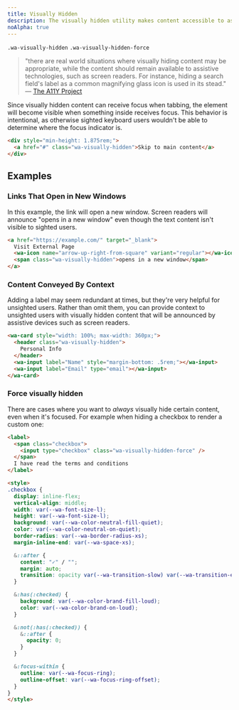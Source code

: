 ```yaml
---
title: Visually Hidden
description: The visually hidden utility makes content accessible to assistive devices without displaying it on the screen.
noAlpha: true
---
```


`.wa-visually-hidden` `.wa-visually-hidden-force`

> "there are real world situations where visually hiding content may be appropriate, while the content should remain available to assistive technologies, such as screen readers. For instance, hiding a search field's label as a common magnifying glass icon is used in its stead."
> — [The A11Y Project](https://www.a11yproject.com/posts/2013-01-11-how-to-hide-content/)

Since visually hidden content can receive focus when tabbing, the element will become visible when something inside receives focus.
This behavior is intentional, as otherwise sighted keyboard users wouldn't be able to determine where the focus indicator is.

```html {.example}
<div style="min-height: 1.875rem;">
  <a href="#" class="wa-visually-hidden">Skip to main content</a>
</div>
```

## Examples

### Links That Open in New Windows

In this example, the link will open a new window. Screen readers will announce "opens in a new window" even though the text content isn't visible to sighted users.

```html {.example}
<a href="https://example.com/" target="_blank">
  Visit External Page
  <wa-icon name="arrow-up-right-from-square" variant="regular"></wa-icon>
  <span class="wa-visually-hidden">opens in a new window</span>
</a>
```

### Content Conveyed By Context

Adding a label may seem redundant at times, but they're very helpful for unsighted users. Rather than omit them, you can provide context to unsighted users with visually hidden content that will be announced by assistive devices such as screen readers.

```html {.example}
<wa-card style="width: 100%; max-width: 360px;">
  <header class="wa-visually-hidden">
    Personal Info
  </header>
  <wa-input label="Name" style="margin-bottom: .5rem;"></wa-input>
  <wa-input label="Email" type="email"></wa-input>
</wa-card>
```

### Force visually hidden

There are cases where you want to _always_ visually hide certain content, even when it's focused.
For example when hiding a checkbox to render a custom one:

```html {.example}
<label>
  <span class="checkbox">
    <input type="checkbox" class="wa-visually-hidden-force" />
  </span>
  I have read the terms and conditions
</label>

<style>
.checkbox {
  display: inline-flex;
  vertical-align: middle;
  width: var(--wa-font-size-l);
  height: var(--wa-font-size-l);
  background: var(--wa-color-neutral-fill-quiet);
  color: var(--wa-color-neutral-on-quiet);
  border-radius: var(--wa-border-radius-xs);
  margin-inline-end: var(--wa-space-xs);

  &::after {
    content: "✓" / "";
    margin: auto;
    transition: opacity var(--wa-transition-slow) var(--wa-transition-easing);
  }

  &:has(:checked) {
    background: var(--wa-color-brand-fill-loud);
    color: var(--wa-color-brand-on-loud);
  }

  &:not(:has(:checked)) {
    &::after {
      opacity: 0;
    }
  }

  &:focus-within {
    outline: var(--wa-focus-ring);
    outline-offset: var(--wa-focus-ring-offset);
  }
}
</style>
```
